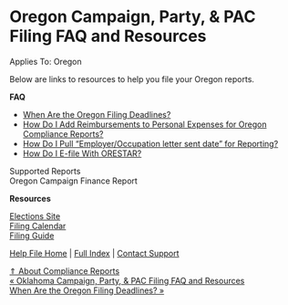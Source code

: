  Oregon Campaign, Party, & PAC Filing FAQ and Resources
==========

Applies To: Oregon

Below are links to resources to help you file your Oregon reports.

**FAQ**

* [When Are the Oregon Filing Deadlines?](https://ispolitical.com/When-Are-the-Oregon-Filing-Deadlines)
* [How Do I Add Reimbursements to Personal Expenses for Oregon Compliance Reports?](https://ispolitical.com/How-Do-I-Add-Reimbursements-to-Personal-Expenses-for-Oregon-Compliance-Reports)
* [How Do I Pull “Employer/Occupation letter sent date” for Reporting?](https://ispolitical.com/How-Do-I-Pull-Employer-Occupation-letter-sent-date-for-Reporting)
* [How Do I E-file With ORESTAR?](https://ispolitical.com/How-Do-I-E-file-With-ORESTAR)

Supported Reports  
Oregon Campaign Finance Report  

**Resources**

[Elections Site](http://sos.oregon.gov/elections/Pages/default.aspx)  
[Filing Calendar](https://Sos.Oregon.Gov/Elections/Documents/Current-Elections-Calendar.Pdf)  
[Filing Guide](https://Sos.Oregon.Gov/Elections/Pages/Manuals-Tutorials.Aspx)

[Help File Home](/help/) | [Full Index](/Help-File-Directory/) | [Contact Support](mailto:support@ISPolitical.com)

[⇑ About Compliance Reports](/About-Compliance-Reports)  
[« Oklahoma Campaign, Party, & PAC Filing FAQ and Resources](/Oklahoma-Campaign-Party-PAC-Filing-FAQ-and-Resources)  
[When Are the Oregon Filing Deadlines? »](/When-Are-the-Oregon-Filing-Deadlines)